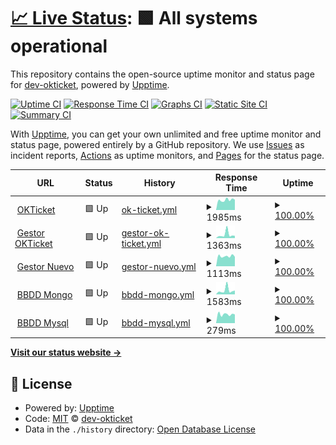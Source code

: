 # [📈 Live Status](https://dev-okticket.github.io/statusT): <!--live status--> **🟩 All systems operational**

This repository contains the open-source uptime monitor and status page for [dev-okticket](https://dev-okticket.github.io/statusT), powered by [Upptime](https://github.com/upptime/upptime).

[![Uptime CI](https://github.com/dev-okticket/statusT/workflows/Uptime%20CI/badge.svg)](https://github.com/dev-okticket/statusT/actions?query=workflow%3A%22Uptime+CI%22)
[![Response Time CI](https://github.com/dev-okticket/statusT/workflows/Response%20Time%20CI/badge.svg)](https://github.com/dev-okticket/statusT/actions?query=workflow%3A%22Response+Time+CI%22)
[![Graphs CI](https://github.com/dev-okticket/statusT/workflows/Graphs%20CI/badge.svg)](https://github.com/dev-okticket/statusT/actions?query=workflow%3A%22Graphs+CI%22)
[![Static Site CI](https://github.com/dev-okticket/statusT/workflows/Static%20Site%20CI/badge.svg)](https://github.com/dev-okticket/statusT/actions?query=workflow%3A%22Static+Site+CI%22)
[![Summary CI](https://github.com/dev-okticket/statusT/workflows/Summary%20CI/badge.svg)](https://github.com/dev-okticket/statusT/actions?query=workflow%3A%22Summary+CI%22)

With [Upptime](https://upptime.js.org), you can get your own unlimited and free uptime monitor and status page, powered entirely by a GitHub repository. We use [Issues](https://github.com/dev-okticket/statusT/issues) as incident reports, [Actions](https://github.com/dev-okticket/statusT/actions) as uptime monitors, and [Pages](https://dev-okticket.github.io/statusT) for the status page.

<!--start: status pages-->
<!-- This summary is generated by Upptime (https://github.com/upptime/upptime) -->
<!-- Do not edit this manually, your changes will be overwritten -->
<!-- prettier-ignore -->
| URL | Status | History | Response Time | Uptime |
| --- | ------ | ------- | ------------- | ------ |
| <img alt="" src="https://icons.duckduckgo.com/ip3/www.okticket.es.ico" height="13"> [OKTicket](https://www.okticket.es) | 🟩 Up | [ok-ticket.yml](https://github.com/dev-okticket/statusT/commits/HEAD/history/ok-ticket.yml) | <details><summary><img alt="Response time graph" src="./graphs/ok-ticket/response-time-week.png" height="20"> 1985ms</summary><br><a href="https://dev-okticket.github.io/statusT/history/ok-ticket"><img alt="Response time 2392" src="https://img.shields.io/endpoint?url=https%3A%2F%2Fraw.githubusercontent.com%2Fdev-okticket%2FstatusT%2FHEAD%2Fapi%2Fok-ticket%2Fresponse-time.json"></a><br><a href="https://dev-okticket.github.io/statusT/history/ok-ticket"><img alt="24-hour response time 2029" src="https://img.shields.io/endpoint?url=https%3A%2F%2Fraw.githubusercontent.com%2Fdev-okticket%2FstatusT%2FHEAD%2Fapi%2Fok-ticket%2Fresponse-time-day.json"></a><br><a href="https://dev-okticket.github.io/statusT/history/ok-ticket"><img alt="7-day response time 1985" src="https://img.shields.io/endpoint?url=https%3A%2F%2Fraw.githubusercontent.com%2Fdev-okticket%2FstatusT%2FHEAD%2Fapi%2Fok-ticket%2Fresponse-time-week.json"></a><br><a href="https://dev-okticket.github.io/statusT/history/ok-ticket"><img alt="30-day response time 1950" src="https://img.shields.io/endpoint?url=https%3A%2F%2Fraw.githubusercontent.com%2Fdev-okticket%2FstatusT%2FHEAD%2Fapi%2Fok-ticket%2Fresponse-time-month.json"></a><br><a href="https://dev-okticket.github.io/statusT/history/ok-ticket"><img alt="1-year response time 2392" src="https://img.shields.io/endpoint?url=https%3A%2F%2Fraw.githubusercontent.com%2Fdev-okticket%2FstatusT%2FHEAD%2Fapi%2Fok-ticket%2Fresponse-time-year.json"></a></details> | <details><summary><a href="https://dev-okticket.github.io/statusT/history/ok-ticket">100.00%</a></summary><a href="https://dev-okticket.github.io/statusT/history/ok-ticket"><img alt="All-time uptime 98.99%" src="https://img.shields.io/endpoint?url=https%3A%2F%2Fraw.githubusercontent.com%2Fdev-okticket%2FstatusT%2FHEAD%2Fapi%2Fok-ticket%2Fuptime.json"></a><br><a href="https://dev-okticket.github.io/statusT/history/ok-ticket"><img alt="24-hour uptime 100.00%" src="https://img.shields.io/endpoint?url=https%3A%2F%2Fraw.githubusercontent.com%2Fdev-okticket%2FstatusT%2FHEAD%2Fapi%2Fok-ticket%2Fuptime-day.json"></a><br><a href="https://dev-okticket.github.io/statusT/history/ok-ticket"><img alt="7-day uptime 100.00%" src="https://img.shields.io/endpoint?url=https%3A%2F%2Fraw.githubusercontent.com%2Fdev-okticket%2FstatusT%2FHEAD%2Fapi%2Fok-ticket%2Fuptime-week.json"></a><br><a href="https://dev-okticket.github.io/statusT/history/ok-ticket"><img alt="30-day uptime 100.00%" src="https://img.shields.io/endpoint?url=https%3A%2F%2Fraw.githubusercontent.com%2Fdev-okticket%2FstatusT%2FHEAD%2Fapi%2Fok-ticket%2Fuptime-month.json"></a><br><a href="https://dev-okticket.github.io/statusT/history/ok-ticket"><img alt="1-year uptime 98.99%" src="https://img.shields.io/endpoint?url=https%3A%2F%2Fraw.githubusercontent.com%2Fdev-okticket%2FstatusT%2FHEAD%2Fapi%2Fok-ticket%2Fuptime-year.json"></a></details>
| <img alt="" src="https://icons.duckduckgo.com/ip3/admin.okticket.es.ico" height="13"> [Gestor OKTicket](https://admin.okticket.es/) | 🟩 Up | [gestor-ok-ticket.yml](https://github.com/dev-okticket/statusT/commits/HEAD/history/gestor-ok-ticket.yml) | <details><summary><img alt="Response time graph" src="./graphs/gestor-ok-ticket/response-time-week.png" height="20"> 1363ms</summary><br><a href="https://dev-okticket.github.io/statusT/history/gestor-ok-ticket"><img alt="Response time 1032" src="https://img.shields.io/endpoint?url=https%3A%2F%2Fraw.githubusercontent.com%2Fdev-okticket%2FstatusT%2FHEAD%2Fapi%2Fgestor-ok-ticket%2Fresponse-time.json"></a><br><a href="https://dev-okticket.github.io/statusT/history/gestor-ok-ticket"><img alt="24-hour response time 870" src="https://img.shields.io/endpoint?url=https%3A%2F%2Fraw.githubusercontent.com%2Fdev-okticket%2FstatusT%2FHEAD%2Fapi%2Fgestor-ok-ticket%2Fresponse-time-day.json"></a><br><a href="https://dev-okticket.github.io/statusT/history/gestor-ok-ticket"><img alt="7-day response time 1363" src="https://img.shields.io/endpoint?url=https%3A%2F%2Fraw.githubusercontent.com%2Fdev-okticket%2FstatusT%2FHEAD%2Fapi%2Fgestor-ok-ticket%2Fresponse-time-week.json"></a><br><a href="https://dev-okticket.github.io/statusT/history/gestor-ok-ticket"><img alt="30-day response time 938" src="https://img.shields.io/endpoint?url=https%3A%2F%2Fraw.githubusercontent.com%2Fdev-okticket%2FstatusT%2FHEAD%2Fapi%2Fgestor-ok-ticket%2Fresponse-time-month.json"></a><br><a href="https://dev-okticket.github.io/statusT/history/gestor-ok-ticket"><img alt="1-year response time 1032" src="https://img.shields.io/endpoint?url=https%3A%2F%2Fraw.githubusercontent.com%2Fdev-okticket%2FstatusT%2FHEAD%2Fapi%2Fgestor-ok-ticket%2Fresponse-time-year.json"></a></details> | <details><summary><a href="https://dev-okticket.github.io/statusT/history/gestor-ok-ticket">100.00%</a></summary><a href="https://dev-okticket.github.io/statusT/history/gestor-ok-ticket"><img alt="All-time uptime 100.00%" src="https://img.shields.io/endpoint?url=https%3A%2F%2Fraw.githubusercontent.com%2Fdev-okticket%2FstatusT%2FHEAD%2Fapi%2Fgestor-ok-ticket%2Fuptime.json"></a><br><a href="https://dev-okticket.github.io/statusT/history/gestor-ok-ticket"><img alt="24-hour uptime 100.00%" src="https://img.shields.io/endpoint?url=https%3A%2F%2Fraw.githubusercontent.com%2Fdev-okticket%2FstatusT%2FHEAD%2Fapi%2Fgestor-ok-ticket%2Fuptime-day.json"></a><br><a href="https://dev-okticket.github.io/statusT/history/gestor-ok-ticket"><img alt="7-day uptime 100.00%" src="https://img.shields.io/endpoint?url=https%3A%2F%2Fraw.githubusercontent.com%2Fdev-okticket%2FstatusT%2FHEAD%2Fapi%2Fgestor-ok-ticket%2Fuptime-week.json"></a><br><a href="https://dev-okticket.github.io/statusT/history/gestor-ok-ticket"><img alt="30-day uptime 100.00%" src="https://img.shields.io/endpoint?url=https%3A%2F%2Fraw.githubusercontent.com%2Fdev-okticket%2FstatusT%2FHEAD%2Fapi%2Fgestor-ok-ticket%2Fuptime-month.json"></a><br><a href="https://dev-okticket.github.io/statusT/history/gestor-ok-ticket"><img alt="1-year uptime 100.00%" src="https://img.shields.io/endpoint?url=https%3A%2F%2Fraw.githubusercontent.com%2Fdev-okticket%2FstatusT%2FHEAD%2Fapi%2Fgestor-ok-ticket%2Fuptime-year.json"></a></details>
| <img alt="" src="https://icons.duckduckgo.com/ip3/adminokt.okticket.es.ico" height="13"> [Gestor Nuevo](https://adminokt.okticket.es/) | 🟩 Up | [gestor-nuevo.yml](https://github.com/dev-okticket/statusT/commits/HEAD/history/gestor-nuevo.yml) | <details><summary><img alt="Response time graph" src="./graphs/gestor-nuevo/response-time-week.png" height="20"> 1113ms</summary><br><a href="https://dev-okticket.github.io/statusT/history/gestor-nuevo"><img alt="Response time 973" src="https://img.shields.io/endpoint?url=https%3A%2F%2Fraw.githubusercontent.com%2Fdev-okticket%2FstatusT%2FHEAD%2Fapi%2Fgestor-nuevo%2Fresponse-time.json"></a><br><a href="https://dev-okticket.github.io/statusT/history/gestor-nuevo"><img alt="24-hour response time 1041" src="https://img.shields.io/endpoint?url=https%3A%2F%2Fraw.githubusercontent.com%2Fdev-okticket%2FstatusT%2FHEAD%2Fapi%2Fgestor-nuevo%2Fresponse-time-day.json"></a><br><a href="https://dev-okticket.github.io/statusT/history/gestor-nuevo"><img alt="7-day response time 1113" src="https://img.shields.io/endpoint?url=https%3A%2F%2Fraw.githubusercontent.com%2Fdev-okticket%2FstatusT%2FHEAD%2Fapi%2Fgestor-nuevo%2Fresponse-time-week.json"></a><br><a href="https://dev-okticket.github.io/statusT/history/gestor-nuevo"><img alt="30-day response time 1111" src="https://img.shields.io/endpoint?url=https%3A%2F%2Fraw.githubusercontent.com%2Fdev-okticket%2FstatusT%2FHEAD%2Fapi%2Fgestor-nuevo%2Fresponse-time-month.json"></a><br><a href="https://dev-okticket.github.io/statusT/history/gestor-nuevo"><img alt="1-year response time 973" src="https://img.shields.io/endpoint?url=https%3A%2F%2Fraw.githubusercontent.com%2Fdev-okticket%2FstatusT%2FHEAD%2Fapi%2Fgestor-nuevo%2Fresponse-time-year.json"></a></details> | <details><summary><a href="https://dev-okticket.github.io/statusT/history/gestor-nuevo">100.00%</a></summary><a href="https://dev-okticket.github.io/statusT/history/gestor-nuevo"><img alt="All-time uptime 100.00%" src="https://img.shields.io/endpoint?url=https%3A%2F%2Fraw.githubusercontent.com%2Fdev-okticket%2FstatusT%2FHEAD%2Fapi%2Fgestor-nuevo%2Fuptime.json"></a><br><a href="https://dev-okticket.github.io/statusT/history/gestor-nuevo"><img alt="24-hour uptime 100.00%" src="https://img.shields.io/endpoint?url=https%3A%2F%2Fraw.githubusercontent.com%2Fdev-okticket%2FstatusT%2FHEAD%2Fapi%2Fgestor-nuevo%2Fuptime-day.json"></a><br><a href="https://dev-okticket.github.io/statusT/history/gestor-nuevo"><img alt="7-day uptime 100.00%" src="https://img.shields.io/endpoint?url=https%3A%2F%2Fraw.githubusercontent.com%2Fdev-okticket%2FstatusT%2FHEAD%2Fapi%2Fgestor-nuevo%2Fuptime-week.json"></a><br><a href="https://dev-okticket.github.io/statusT/history/gestor-nuevo"><img alt="30-day uptime 100.00%" src="https://img.shields.io/endpoint?url=https%3A%2F%2Fraw.githubusercontent.com%2Fdev-okticket%2FstatusT%2FHEAD%2Fapi%2Fgestor-nuevo%2Fuptime-month.json"></a><br><a href="https://dev-okticket.github.io/statusT/history/gestor-nuevo"><img alt="1-year uptime 100.00%" src="https://img.shields.io/endpoint?url=https%3A%2F%2Fraw.githubusercontent.com%2Fdev-okticket%2FstatusT%2FHEAD%2Fapi%2Fgestor-nuevo%2Fuptime-year.json"></a></details>
| <img alt="" src="https://icons.duckduckgo.com/ip3/api.okticket.es.ico" height="13"> [BBDD Mongo](https://api.okticket.es/v2/public/api/monitor/mongodb) | 🟩 Up | [bbdd-mongo.yml](https://github.com/dev-okticket/statusT/commits/HEAD/history/bbdd-mongo.yml) | <details><summary><img alt="Response time graph" src="./graphs/bbdd-mongo/response-time-week.png" height="20"> 1583ms</summary><br><a href="https://dev-okticket.github.io/statusT/history/bbdd-mongo"><img alt="Response time 1195" src="https://img.shields.io/endpoint?url=https%3A%2F%2Fraw.githubusercontent.com%2Fdev-okticket%2FstatusT%2FHEAD%2Fapi%2Fbbdd-mongo%2Fresponse-time.json"></a><br><a href="https://dev-okticket.github.io/statusT/history/bbdd-mongo"><img alt="24-hour response time 1476" src="https://img.shields.io/endpoint?url=https%3A%2F%2Fraw.githubusercontent.com%2Fdev-okticket%2FstatusT%2FHEAD%2Fapi%2Fbbdd-mongo%2Fresponse-time-day.json"></a><br><a href="https://dev-okticket.github.io/statusT/history/bbdd-mongo"><img alt="7-day response time 1583" src="https://img.shields.io/endpoint?url=https%3A%2F%2Fraw.githubusercontent.com%2Fdev-okticket%2FstatusT%2FHEAD%2Fapi%2Fbbdd-mongo%2Fresponse-time-week.json"></a><br><a href="https://dev-okticket.github.io/statusT/history/bbdd-mongo"><img alt="30-day response time 1406" src="https://img.shields.io/endpoint?url=https%3A%2F%2Fraw.githubusercontent.com%2Fdev-okticket%2FstatusT%2FHEAD%2Fapi%2Fbbdd-mongo%2Fresponse-time-month.json"></a><br><a href="https://dev-okticket.github.io/statusT/history/bbdd-mongo"><img alt="1-year response time 1195" src="https://img.shields.io/endpoint?url=https%3A%2F%2Fraw.githubusercontent.com%2Fdev-okticket%2FstatusT%2FHEAD%2Fapi%2Fbbdd-mongo%2Fresponse-time-year.json"></a></details> | <details><summary><a href="https://dev-okticket.github.io/statusT/history/bbdd-mongo">100.00%</a></summary><a href="https://dev-okticket.github.io/statusT/history/bbdd-mongo"><img alt="All-time uptime 99.81%" src="https://img.shields.io/endpoint?url=https%3A%2F%2Fraw.githubusercontent.com%2Fdev-okticket%2FstatusT%2FHEAD%2Fapi%2Fbbdd-mongo%2Fuptime.json"></a><br><a href="https://dev-okticket.github.io/statusT/history/bbdd-mongo"><img alt="24-hour uptime 100.00%" src="https://img.shields.io/endpoint?url=https%3A%2F%2Fraw.githubusercontent.com%2Fdev-okticket%2FstatusT%2FHEAD%2Fapi%2Fbbdd-mongo%2Fuptime-day.json"></a><br><a href="https://dev-okticket.github.io/statusT/history/bbdd-mongo"><img alt="7-day uptime 100.00%" src="https://img.shields.io/endpoint?url=https%3A%2F%2Fraw.githubusercontent.com%2Fdev-okticket%2FstatusT%2FHEAD%2Fapi%2Fbbdd-mongo%2Fuptime-week.json"></a><br><a href="https://dev-okticket.github.io/statusT/history/bbdd-mongo"><img alt="30-day uptime 98.95%" src="https://img.shields.io/endpoint?url=https%3A%2F%2Fraw.githubusercontent.com%2Fdev-okticket%2FstatusT%2FHEAD%2Fapi%2Fbbdd-mongo%2Fuptime-month.json"></a><br><a href="https://dev-okticket.github.io/statusT/history/bbdd-mongo"><img alt="1-year uptime 99.81%" src="https://img.shields.io/endpoint?url=https%3A%2F%2Fraw.githubusercontent.com%2Fdev-okticket%2FstatusT%2FHEAD%2Fapi%2Fbbdd-mongo%2Fuptime-year.json"></a></details>
| <img alt="" src="https://icons.duckduckgo.com/ip3/api.okticket.es.ico" height="13"> [BBDD Mysql](https://api.okticket.es/v2/public/api/monitor/mysql) | 🟩 Up | [bbdd-mysql.yml](https://github.com/dev-okticket/statusT/commits/HEAD/history/bbdd-mysql.yml) | <details><summary><img alt="Response time graph" src="./graphs/bbdd-mysql/response-time-week.png" height="20"> 279ms</summary><br><a href="https://dev-okticket.github.io/statusT/history/bbdd-mysql"><img alt="Response time 365" src="https://img.shields.io/endpoint?url=https%3A%2F%2Fraw.githubusercontent.com%2Fdev-okticket%2FstatusT%2FHEAD%2Fapi%2Fbbdd-mysql%2Fresponse-time.json"></a><br><a href="https://dev-okticket.github.io/statusT/history/bbdd-mysql"><img alt="24-hour response time 274" src="https://img.shields.io/endpoint?url=https%3A%2F%2Fraw.githubusercontent.com%2Fdev-okticket%2FstatusT%2FHEAD%2Fapi%2Fbbdd-mysql%2Fresponse-time-day.json"></a><br><a href="https://dev-okticket.github.io/statusT/history/bbdd-mysql"><img alt="7-day response time 279" src="https://img.shields.io/endpoint?url=https%3A%2F%2Fraw.githubusercontent.com%2Fdev-okticket%2FstatusT%2FHEAD%2Fapi%2Fbbdd-mysql%2Fresponse-time-week.json"></a><br><a href="https://dev-okticket.github.io/statusT/history/bbdd-mysql"><img alt="30-day response time 579" src="https://img.shields.io/endpoint?url=https%3A%2F%2Fraw.githubusercontent.com%2Fdev-okticket%2FstatusT%2FHEAD%2Fapi%2Fbbdd-mysql%2Fresponse-time-month.json"></a><br><a href="https://dev-okticket.github.io/statusT/history/bbdd-mysql"><img alt="1-year response time 365" src="https://img.shields.io/endpoint?url=https%3A%2F%2Fraw.githubusercontent.com%2Fdev-okticket%2FstatusT%2FHEAD%2Fapi%2Fbbdd-mysql%2Fresponse-time-year.json"></a></details> | <details><summary><a href="https://dev-okticket.github.io/statusT/history/bbdd-mysql">100.00%</a></summary><a href="https://dev-okticket.github.io/statusT/history/bbdd-mysql"><img alt="All-time uptime 99.96%" src="https://img.shields.io/endpoint?url=https%3A%2F%2Fraw.githubusercontent.com%2Fdev-okticket%2FstatusT%2FHEAD%2Fapi%2Fbbdd-mysql%2Fuptime.json"></a><br><a href="https://dev-okticket.github.io/statusT/history/bbdd-mysql"><img alt="24-hour uptime 100.00%" src="https://img.shields.io/endpoint?url=https%3A%2F%2Fraw.githubusercontent.com%2Fdev-okticket%2FstatusT%2FHEAD%2Fapi%2Fbbdd-mysql%2Fuptime-day.json"></a><br><a href="https://dev-okticket.github.io/statusT/history/bbdd-mysql"><img alt="7-day uptime 100.00%" src="https://img.shields.io/endpoint?url=https%3A%2F%2Fraw.githubusercontent.com%2Fdev-okticket%2FstatusT%2FHEAD%2Fapi%2Fbbdd-mysql%2Fuptime-week.json"></a><br><a href="https://dev-okticket.github.io/statusT/history/bbdd-mysql"><img alt="30-day uptime 99.88%" src="https://img.shields.io/endpoint?url=https%3A%2F%2Fraw.githubusercontent.com%2Fdev-okticket%2FstatusT%2FHEAD%2Fapi%2Fbbdd-mysql%2Fuptime-month.json"></a><br><a href="https://dev-okticket.github.io/statusT/history/bbdd-mysql"><img alt="1-year uptime 99.96%" src="https://img.shields.io/endpoint?url=https%3A%2F%2Fraw.githubusercontent.com%2Fdev-okticket%2FstatusT%2FHEAD%2Fapi%2Fbbdd-mysql%2Fuptime-year.json"></a></details>

<!--end: status pages-->

[**Visit our status website →**](https://dev-okticket.github.io/statusT)

## 📄 License

- Powered by: [Upptime](https://github.com/upptime/upptime)
- Code: [MIT](./LICENSE) © [dev-okticket](https://dev-okticket.github.io/statusT)
- Data in the `./history` directory: [Open Database License](https://opendatacommons.org/licenses/odbl/1-0/)
